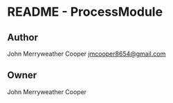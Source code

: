 # README - ProcessModule

## Author

John Merryweather Cooper <jmcooper8654@gmail.com>

## Owner

John Merryweather Cooper
